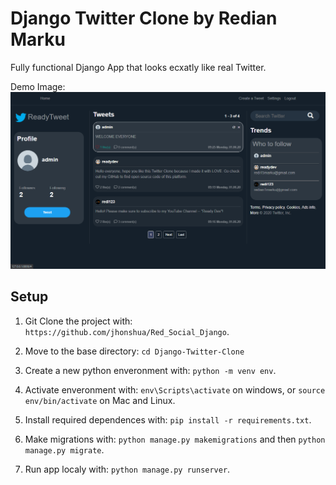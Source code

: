 # Django Twitter Clone by Redian Marku

Fully functional Django App that looks ecxatly like real Twitter.

Demo Image:
![](assets/TwitterDemo.png)

## Setup

1. Git Clone the project with: ```https://github.com/jhonshua/Red_Social_Django```.

2. Move to the base directory: ```cd Django-Twitter-Clone```

3. Create a new python enveronment with: ```python -m venv env```.

4. Activate enveronment with: ```env\Scripts\activate``` on windows, or ```source env/bin/activate``` on Mac and Linux.

5. Install required dependences with: ```pip install -r requirements.txt```.

6. Make migrations with: ```python manage.py makemigrations``` and then ```python manage.py migrate```.

7. Run app localy with: ```python manage.py runserver```.

